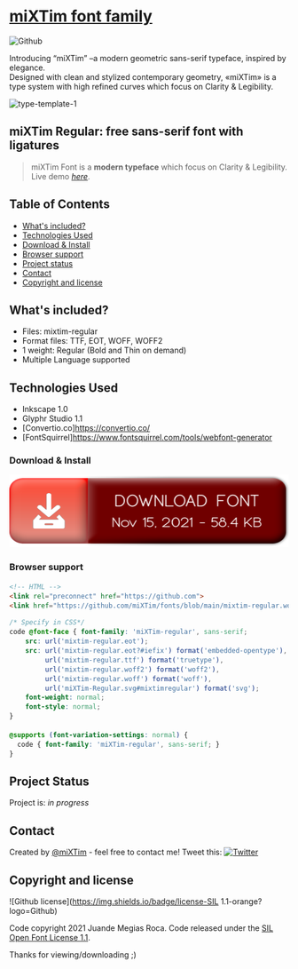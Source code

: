 # [miXTim font family](https://github.com/miXTim)
![Github](https://img.shields.io/github/v/release/mixtim/fonts?logo=miXTim)

Introducing “miXTim” –a modern geometric sans-serif typeface, inspired by elegance.<br>
Designed with clean and stylized contemporary geometry, «miXTim» is a type system with high refined curves which focus on Clarity & Legibility.

![type-template-1](https://user-images.githubusercontent.com/82184200/141784121-4ba49dee-2bf3-4032-8055-bd96c3500b92.png)


## miXTim Regular: free sans-serif font with ligatures
> miXTim Font is a **modern typeface** which focus on Clarity & Legibility.
> Live demo [_here_](https://www.example.com).

## Table of Contents
* [What's included?](#What's-included?)
* [Technologies Used](#technologies-used)
* [Download & Install](#download-&-install)
* [Browser support](#browser-support)
* [Project status](#project-status)
* [Contact](#contact)
* [Copyright and license](#copyright-and-license)

## What's included?
- Files: mixtim-regular
- Format files: TTF, EOT, WOFF, WOFF2
- 1 weight: Regular (Bold and Thin on demand)
- Multiple Language supported

## Technologies Used
- Inkscape 1.0
- Glyphr Studio 1.1
- [Convertio.co]https://convertio.co/
- [FontSquirrel]https://www.fontsquirrel.com/tools/webfont-generator

### Download & Install
<a href="https://github.com/mixtim/fonts/releases/download/miXTim_Sans-serif_Regular_v1.0.zip"><img alt="miXTim_Sans-serif_Regular_v1.0.0.zip - November 15, 2021 - 58.4 KB" src="./extras/download.png" width="520" height="130"></a>

### Browser support
```html
<!-- HTML -->
<link rel="preconnect" href="https://github.com">
<link href="https://github.com/miXTim/fonts/blob/main/mixtim-regular.woff">
```

```css
/* Specify in CSS*/
code @font-face { font-family: 'miXTim-regular', sans-serif;
    src: url('mixtim-regular.eot');
    src: url('mixtim-regular.eot?#iefix') format('embedded-opentype'),
         url('mixtim-regular.ttf') format('truetype'),
         url('mixtim-regular.woff2') format('woff2'),
         url('mixtim-regular.woff') format('woff'),
         url('miXTim-Regular.svg#mixtimregular') format('svg');
    font-weight: normal;
    font-style: normal;
}

@supports (font-variation-settings: normal) {
  code { font-family: 'miXTim-regular', sans-serif; }
}
```

## Project Status
Project is: _in progress_

## Contact
Created by [@miXTim](https://twitter.com/juande4u/) - feel free to contact me!
Tweet this: [![Twitter](https://img.shields.io/twitter/url?style=social&url=https%3A%2F%2Fgithub.com%2FmiXTim%2Ffonts)](https://twitter.com/intent/tweet?text=Wow:&url=https%3A%2F%2Fgithub.com%2FmiXTim%2Ffonts)

## Copyright and license
![Github license](https://img.shields.io/badge/license-SIL 1.1-orange?logo=Github)

Code copyright 2021 Juande Megias Roca. Code released under the [SIL Open Font License 1.1](https://github.com/miXTim/fonts/blob/main/LICENSE).

Thanks for viewing/downloading ;)
